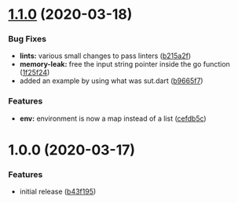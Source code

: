 # [1.1.0](https://github.com/brad-jones/dexecve/compare/v1.0.0...v1.1.0) (2020-03-18)


### Bug Fixes

* **lints:** various small changes to pass linters ([b215a2f](https://github.com/brad-jones/dexecve/commit/b215a2f2e1d1f9f8c63fbb7f9dfbb708aae9d689))
* **memory-leak:** free the input string pointer inside the go function ([1f25f24](https://github.com/brad-jones/dexecve/commit/1f25f247b12510f5780f84d5e3215d357e9c1545))
* added an example by using what was sut.dart ([b9665f7](https://github.com/brad-jones/dexecve/commit/b9665f768f1e8d4360d1ac9615897de6bf7dd5a7))


### Features

* **env:** environment is now a map instead of a list ([cefdb5c](https://github.com/brad-jones/dexecve/commit/cefdb5c81bc87597b5b83bacaeb3efc32fd687e2))

# 1.0.0 (2020-03-17)


### Features

* initial release ([b43f195](https://github.com/brad-jones/dexecve/commit/b43f195ec5c610d09a3296f1a96f8679749f2d8c))
